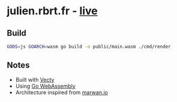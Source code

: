 # julien.rbrt.fr - [live](https://julien.rbrt.fr)

## Build

```sh
GOOS=js GOARCH=wasm go build -o public/main.wasm ./cmd/render
```

## Notes

* Built with [Vecty](https://github.com/hexops/vecty)
* Using [Go WebAssembly](https://github.com/golang/go/wiki/WebAssembly)
* Architecture inspired from [marwan.io](https://github.com/marwan-at-work/marwanio)
